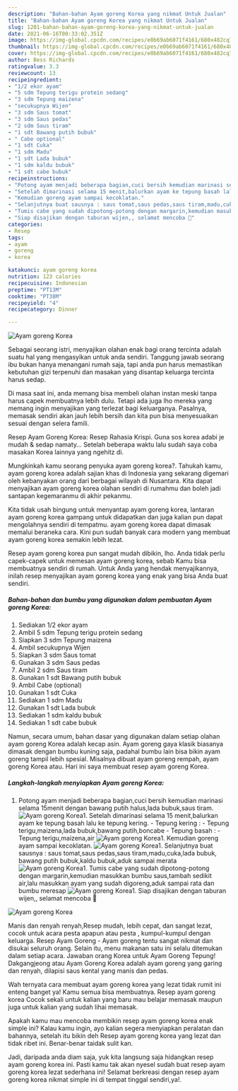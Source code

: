 ```yaml
---
description: "Bahan-bahan Ayam goreng Korea yang nikmat Untuk Jualan"
title: "Bahan-bahan Ayam goreng Korea yang nikmat Untuk Jualan"
slug: 1201-bahan-bahan-ayam-goreng-korea-yang-nikmat-untuk-jualan
date: 2021-06-16T00:33:02.351Z
image: https://img-global.cpcdn.com/recipes/e0b69ab6071f4161/680x482cq70/ayam-goreng-korea-foto-resep-utama.jpg
thumbnail: https://img-global.cpcdn.com/recipes/e0b69ab6071f4161/680x482cq70/ayam-goreng-korea-foto-resep-utama.jpg
cover: https://img-global.cpcdn.com/recipes/e0b69ab6071f4161/680x482cq70/ayam-goreng-korea-foto-resep-utama.jpg
author: Bess Richards
ratingvalue: 3.3
reviewcount: 13
recipeingredient:
- "1/2 ekor ayam"
- "5 sdm Tepung terigu protein sedang"
- "3 sdm Tepung maizena"
- "secukupnya Wijen"
- "3 sdm Saus tomat"
- "3 sdm Saus pedas"
- "2 sdm Saus tiram"
- "1 sdt Bawang putih bubuk"
- " Cabe optional"
- "1 sdt Cuka"
- "1 sdm Madu"
- "1 sdt Lada bubuk"
- "1 sdm kaldu bubuk"
- "1 sdt cabe bubuk"
recipeinstructions:
- "Potong ayam menjadi beberapa bagian,cuci bersih kemudian marinasi selama 15menit dengan bawang putih halus,lada bubuk,saus tiram."
- "Setelah dimarinasi selama 15 menit,balurkan ayam ke tepung basah lalu ke tepung kering. Tepung kering : Tepung terigu,maizena,lada bubuk,bawang putih,boncabe Tepung basah : Tepung terigu,maizena,air"
- "Kemudian goreng ayam sampai kecoklatan."
- "Selanjutnya buat sausnya : saus tomat,saus pedas,saus tiram,madu,cuka,lada bubuk, bawang putih bubuk,kaldu bubuk,aduk sampai merata"
- "Tumis cabe yang sudah dipotong-potong dengan margarin,kemudian masukkan bumbu saus,tambah sedikit air,lalu masukkan ayam yang sudah digoreng,aduk sampai rata dan bumbu meresap"
- "Siap disajikan dengan taburan wijen,, selamat mencoba 🤗"
categories:
- Resep
tags:
- ayam
- goreng
- korea

katakunci: ayam goreng korea 
nutrition: 123 calories
recipecuisine: Indonesian
preptime: "PT13M"
cooktime: "PT38M"
recipeyield: "4"
recipecategory: Dinner

---
```



![Ayam goreng Korea](https://img-global.cpcdn.com/recipes/e0b69ab6071f4161/680x482cq70/ayam-goreng-korea-foto-resep-utama.jpg)

Sebagai seorang istri, menyajikan olahan enak bagi orang tercinta adalah suatu hal yang mengasyikan untuk anda sendiri. Tanggung jawab seorang ibu bukan hanya menangani rumah saja, tapi anda pun harus memastikan kebutuhan gizi terpenuhi dan masakan yang disantap keluarga tercinta harus sedap.

Di masa  saat ini, anda memang bisa membeli olahan instan meski tanpa harus capek membuatnya lebih dulu. Tetapi ada juga lho mereka yang memang ingin menyajikan yang terlezat bagi keluarganya. Pasalnya, memasak sendiri akan jauh lebih bersih dan kita pun bisa menyesuaikan sesuai dengan selera famili. 

Resep Ayam Goreng Korea: Resep Rahasia Krispi. Guna sos korea adabi je mudah &amp; sedap namaty… Setelah beberapa waktu lalu sudah saya coba masakan Korea lainnya yang ngehitz di.

Mungkinkah kamu seorang penyuka ayam goreng korea?. Tahukah kamu, ayam goreng korea adalah sajian khas di Indonesia yang sekarang digemari oleh kebanyakan orang dari berbagai wilayah di Nusantara. Kita dapat menyajikan ayam goreng korea olahan sendiri di rumahmu dan boleh jadi santapan kegemaranmu di akhir pekanmu.

Kita tidak usah bingung untuk menyantap ayam goreng korea, lantaran ayam goreng korea gampang untuk didapatkan dan juga kalian pun dapat mengolahnya sendiri di tempatmu. ayam goreng korea dapat dimasak memalui beraneka cara. Kini pun sudah banyak cara modern yang membuat ayam goreng korea semakin lebih lezat.

Resep ayam goreng korea pun sangat mudah dibikin, lho. Anda tidak perlu capek-capek untuk memesan ayam goreng korea, sebab Kamu bisa membuatnya sendiri di rumah. Untuk Anda yang hendak menyajikannya, inilah resep menyajikan ayam goreng korea yang enak yang bisa Anda buat sendiri.

<!--inarticleads1-->

##### Bahan-bahan dan bumbu yang digunakan dalam pembuatan Ayam goreng Korea:

1. Sediakan 1/2 ekor ayam
1. Ambil 5 sdm Tepung terigu protein sedang
1. Siapkan 3 sdm Tepung maizena
1. Ambil secukupnya Wijen
1. Siapkan 3 sdm Saus tomat
1. Gunakan 3 sdm Saus pedas
1. Ambil 2 sdm Saus tiram
1. Gunakan 1 sdt Bawang putih bubuk
1. Ambil  Cabe (optional)
1. Gunakan 1 sdt Cuka
1. Sediakan 1 sdm Madu
1. Gunakan 1 sdt Lada bubuk
1. Sediakan 1 sdm kaldu bubuk
1. Sediakan 1 sdt cabe bubuk


Namun, secara umum, bahan dasar yang digunakan dalam setiap olahan ayam goreng Korea adalah kecap asin. Ayam goreng gaya klasik biasanya dimasak dengan bumbu kuning saja, padahal bumbu lain bisa bikin ayam goreng tampil lebih spesial. Misalnya dibuat ayam goreng rempah, ayam goreng Korea atau. Hari ini saya membuat resep ayam goreng Korea. 

<!--inarticleads2-->

##### Langkah-langkah menyiapkan Ayam goreng Korea:

1. Potong ayam menjadi beberapa bagian,cuci bersih kemudian marinasi selama 15menit dengan bawang putih halus,lada bubuk,saus tiram.
<img src="//assets-global.cpcdn.com/assets/icons/button_play-2c75c40dde080a61004c1f40b05d8f140eaff45d7e9e6481dc71c63d2e7c4909.png" alt="Ayam goreng Korea">1. Setelah dimarinasi selama 15 menit,balurkan ayam ke tepung basah lalu ke tepung kering. - Tepung kering : - Tepung terigu,maizena,lada bubuk,bawang putih,boncabe - Tepung basah : - Tepung terigu,maizena,air
<img src="//assets-global.cpcdn.com/assets/icons/button_play-2c75c40dde080a61004c1f40b05d8f140eaff45d7e9e6481dc71c63d2e7c4909.png" alt="Ayam goreng Korea">1. Kemudian goreng ayam sampai kecoklatan.
<img src="//assets-global.cpcdn.com/assets/icons/button_play-2c75c40dde080a61004c1f40b05d8f140eaff45d7e9e6481dc71c63d2e7c4909.png" alt="Ayam goreng Korea">1. Selanjutnya buat sausnya : saus tomat,saus pedas,saus tiram,madu,cuka,lada bubuk, bawang putih bubuk,kaldu bubuk,aduk sampai merata
<img src="//assets-global.cpcdn.com/assets/icons/button_play-2c75c40dde080a61004c1f40b05d8f140eaff45d7e9e6481dc71c63d2e7c4909.png" alt="Ayam goreng Korea">1. Tumis cabe yang sudah dipotong-potong dengan margarin,kemudian masukkan bumbu saus,tambah sedikit air,lalu masukkan ayam yang sudah digoreng,aduk sampai rata dan bumbu meresap
<img src="//assets-global.cpcdn.com/assets/icons/button_play-2c75c40dde080a61004c1f40b05d8f140eaff45d7e9e6481dc71c63d2e7c4909.png" alt="Ayam goreng Korea">1. Siap disajikan dengan taburan wijen,, selamat mencoba 🤗
<img src="//assets-global.cpcdn.com/assets/icons/button_play-2c75c40dde080a61004c1f40b05d8f140eaff45d7e9e6481dc71c63d2e7c4909.png" alt="Ayam goreng Korea">

Manis dan renyah renyah,Resep mudah, lebih cepat, dan sangat lezat, cocok untuk acara pesta apapun atau pesta , kumpul-kumpul dengan keluarga. Resep Ayam Goreng - Ayam goreng tentu sangat nikmat dan disukai seluruh orang. Selain itu, menu makanan satu ini selalu ditemukan dalam setiap acara. Jawaban orang Korea untuk Ayam Goreng Tepung! Dakgangjeong atau Ayam Goreng Korea adalah ayam goreng yang garing dan renyah, dilapisi saus kental yang manis dan pedas. 

Wah ternyata cara membuat ayam goreng korea yang lezat tidak rumit ini enteng banget ya! Kamu semua bisa membuatnya. Resep ayam goreng korea Cocok sekali untuk kalian yang baru mau belajar memasak maupun juga untuk kalian yang sudah lihai memasak.

Apakah kamu mau mencoba membikin resep ayam goreng korea enak simple ini? Kalau kamu ingin, ayo kalian segera menyiapkan peralatan dan bahannya, setelah itu bikin deh Resep ayam goreng korea yang lezat dan tidak ribet ini. Benar-benar taidak sulit kan. 

Jadi, daripada anda diam saja, yuk kita langsung saja hidangkan resep ayam goreng korea ini. Pasti kamu tak akan nyesel sudah buat resep ayam goreng korea lezat sederhana ini! Selamat berkreasi dengan resep ayam goreng korea nikmat simple ini di tempat tinggal sendiri,ya!.

